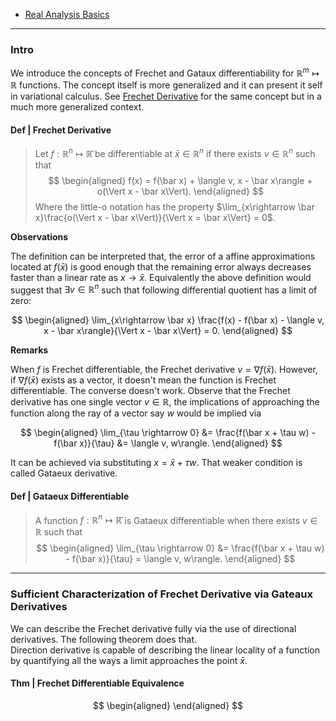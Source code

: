 - [Real Analysis Basics](Real%20Analysis%20Basics.md)

----
### **Intro**

We introduce the concepts of Frechet and Gataux differentiability for $\mathbb R^m\mapsto \mathbb R$ functions. 
The concept itself is more generalized and it can present it self in variational calculus. 
See [Frechet Derivative](Frechet%20Derivative.md) for the same concept but in a much more generalized context. 

#### **Def | Frechet Derivative**
> Let $f: \mathbb R^n\mapsto \mathbb {\bar R}$ be differentiable at $\bar x \in \mathbb R^n$ if there exists $v \in \mathbb R^n$ such that 
> $$
> \begin{aligned}
>     f(x) = f(\bar x) + \langle v, x - \bar x\rangle + o(\Vert x - \bar x\Vert). 
> \end{aligned}
> $$
> Where the little-o notation has the property $\lim_{x\rightarrow \bar x}\frac{o(\Vert x - \bar x\Vert)}{\Vert x = \bar x\Vert} = 0$. 

**Observations**

The definition can be interpreted that, the error of a affine approximations located at $f(\bar x)$ is good enough that the remaining error always decreases faster than a linear rate as $x \rightarrow \bar x$. 
Equivalently the above definition would suggest that $\exists v \in \mathbb R^n$ such that following differential quotient has a limit of zero: 

$$
\begin{aligned}
    \lim_{x\rightarrow \bar x} 
    \frac{f(x) - f(\bar x) - \langle v, x - \bar x\rangle}{\Vert x - \bar x\Vert} = 0. 
\end{aligned}
$$

**Remarks**

When $f$ is Frechet differentiable, the Frechet derivative $v = \nabla f(\bar x)$. 
However, if $\nabla f(\bar x)$ exists as a vector, it doesn't mean the function is Frechet differentiable. 
The converse doesn't work. 
Observe that the Frechet derivative has one single vector $v\in \mathbb R$, the implications of approaching the function along the ray of a vector say $w$ would be implied via 

$$
\begin{aligned}
    \lim_{\tau \rightarrow 0}
    &= 
    \frac{f(\bar x + \tau w) - f(\bar x)}{\tau} &= \langle v, w\rangle. 
\end{aligned}
$$

It can be achieved via substituting $x = \bar x + \tau w$. 
That weaker condition is called Gataeux derivative. 


#### **Def | Gataeux Differentiable**
> A function $f: \mathbb R^n \mapsto \mathbb{\bar R}$ is Gataeux differentiable when there exists $v \in \mathbb R$ such that 
> $$
> \begin{aligned}
>     \lim_{\tau \rightarrow 0}
>     &= 
>     \frac{f(\bar x + \tau w) - f(\bar x)}{\tau} = \langle v, w\rangle. 
> \end{aligned}
> $$

---
### **Sufficient Characterization of Frechet Derivative via Gateaux Derivatives**

We can describe the Frechet derivative fully via the use of directional derivatives.
The following theorem does that.  
Direction derivative is capable of describing the linear locality of a function by quantifying all the ways a limit approaches the point $\bar x$. 


#### **Thm | Frechet Differentiable Equivalence**
$$
\begin{aligned}
\end{aligned}
$$